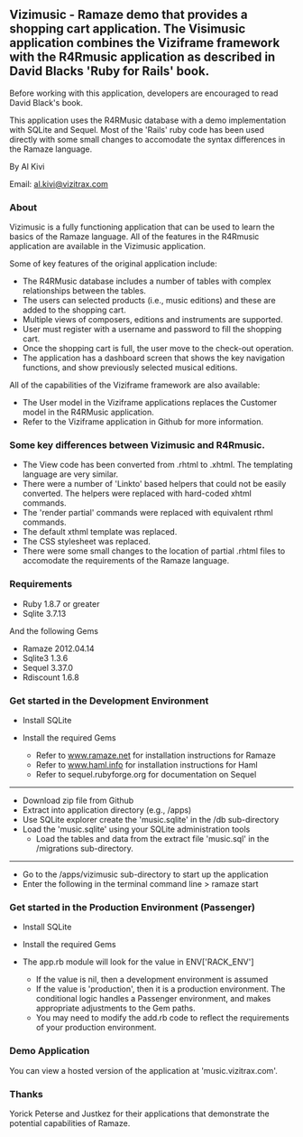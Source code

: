 ## Vizimusic - Ramaze demo that provides a shopping cart application. The Visimusic application combines the Viziframe framework with the R4Rmusic application as described in David Blacks 'Ruby for Rails' book.

Before working with this application, developers are encouraged to read David Black's book.

This application uses the R4RMusic database with a demo implementation with SQLite and Sequel. Most of the 'Rails' ruby code has been used directly with some small changes to accomodate the syntax differences in the Ramaze language. 

By Al Kivi

Email: al.kivi@vizitrax.com

### About

Vizimusic is a fully functioning application that can be used to learn the basics of the Ramaze language. All of the features in the R4Rmusic application are available in the Vizimusic application.

Some of key features of the original application include:

* The R4RMusic database includes a number of tables with complex relationships between the tables.
* The users can selected products (i.e., music editions) and these are added to the shopping cart.
* Multiple views of composers, editions and instruments are supported.
* User must register with a username and password to fill the shopping cart.
* Once the shopping cart is full, the user move to the check-out operation.
* The application has a dashboard screen that shows the key navigation functions, and show previously selected musical editions.

All of the capabilities of the Viziframe framework are also available:

* The User model in the Viziframe applications replaces the Customer model in the R4RMusic application.
* Refer to the Viziframe application in Github for more information.

### Some key differences between Vizimusic and R4Rmusic.

* The View code has been converted from .rhtml to .xhtml. The templating language are very similar.
* There were a number of 'Linkto' based helpers that could not be easily converted. The helpers were replaced with hard-coded xhtml commands.
* The 'render partial' commands were replaced with equivalent rthml commands.
* The default xthml template was replaced.
* The CSS stylesheet was replaced.
* There were some small changes to the location of partial .rhtml files to accomodate the requirements of the Ramaze language.

### Requirements

* Ruby 1.8.7 or greater
* Sqlite 3.7.13

And the following Gems

* Ramaze 2012.04.14
* Sqlite3 1.3.6
* Sequel 3.37.0
* Rdiscount 1.6.8

### Get started in the Development Environment

* Install SQLite

* Install the required Gems
	* Refer to www.ramaze.net for installation instructions for Ramaze
	* Refer to www.haml.info for installation instructions for Haml
	* Refer to sequel.rubyforge.org for documentation on Sequel

---

* Download zip file from Github
* Extract into application directory (e.g., /apps)
* Use SQLite explorer create the 'music.sqlite' in the /db sub-directory
* Load the 'music.sqlite' using your SQLite administration tools
	* Load the tables and data from the extract file 'music.sql' in the /migrations sub-directory.

---

* Go to the /apps/vizimusic sub-directory to start up the application
* Enter the following in the terminal command line > ramaze start

### Get started in the Production Environment (Passenger)

* Install SQLite

* Install the required Gems

* The app.rb module will look for the value in ENV['RACK_ENV']
	* If the value is nil, then a development environment is assumed
	* If the value is 'production', then it is a production environment. The conditional logic handles a Passenger environment, and makes appropriate adjustments to the Gem paths.
	* You may need to modify the add.rb code to reflect the requirements of your production environment.

### Demo Application

You can view a hosted version of the application at 'music.vizitrax.com'.

### Thanks 

Yorick Peterse and Justkez for their applications that demonstrate the potential capabilities of Ramaze.
